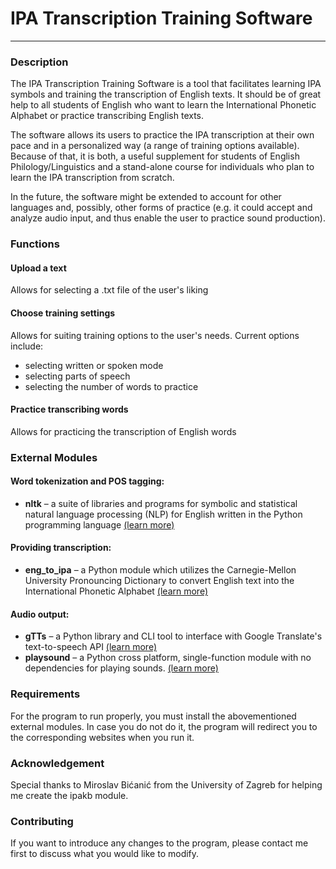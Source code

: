 # IPA Transcription Training Software
----------------------------


### Description


The IPA Transcription Training Software is a tool that facilitates learning IPA symbols and training the transcription of English texts. It should be of great help to all students of English who want to learn the International Phonetic Alphabet or practice transcribing English texts.

The software allows its users to practice the IPA transcription at their own pace and in a personalized way (a range of training options available). Because of that, it is both, a useful supplement for students of English Philology/Linguistics and a stand-alone course for individuals who plan to learn the IPA transcription from scratch. 

In the future, the software might be extended to account for other languages and, possibly, other forms of practice (e.g. it could accept and analyze audio input, and thus enable the user to practice sound production).


### Functions

#### **Upload a text**
Allows for selecting a .txt file of the user's liking
#### **Choose training settings**
Allows for suiting training options to the user's needs. Current options include:
- selecting written or spoken mode
- selecting parts of speech
- selecting the number of words to practice
#### **Practice transcribing words**
Allows for practicing the transcription of English words


### External Modules

#### Word tokenization and POS tagging:
- **nltk** – a suite of libraries and programs for symbolic and statistical natural language processing (NLP) for English written in the Python programming language [(learn more)](https://www.nltk.org/)
#### Providing transcription:
- **eng_to_ipa** – a Python module which utilizes the Carnegie-Mellon University Pronouncing Dictionary to convert English text into the International Phonetic Alphabet [(learn more)](https://pypi.org/project/eng-to-ipa/)
#### Audio output:
- **gTTs** – a Python library and CLI tool to interface with Google Translate's text-to-speech API [(learn more)](https://pypi.org/project/gTTS/)
- **playsound** – a Python cross platform, single-function module with no dependencies for playing sounds. [(learn more)](https://pypi.org/project/playsound/)


### Requirements

For the program to run properly, you must install the abovementioned external modules. In case you do not do it, the program will redirect you to the corresponding websites when you run it. 

### Acknowledgement

Special thanks to Miroslav Bićanić from the University of Zagreb for helping me create the ipakb module.

### Contributing

If you want to introduce any changes to the program, please contact me first to discuss what you would like to modify. 

